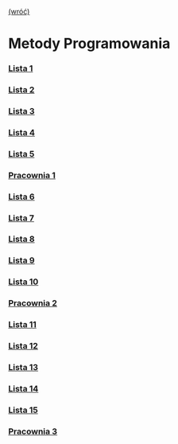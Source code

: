[(wróć)](../)
# **M**etody **P**rogramowania
### [Lista 1](./Lista%201/)
### [Lista 2](./Lista%202/)
### [Lista 3](./Lista%203/)
### [Lista 4](./Lista%204/)
### [Lista 5](./Lista%205/)
### [Pracownia 1](./Pracownia%201/)
### [Lista 6](./Lista%206/)
### [Lista 7](./Lista%207/)
### [Lista 8](./Lista%208/)
### [Lista 9](./Lista%209/)
### [Lista 10](./Lista%2010/)
### [Pracownia 2](./Pracownia%202/)
### [Lista 11](./Lista%2011/)
### [Lista 12](./Lista%2012/)
### [Lista 13](./Lista%2013/)
### [Lista 14](./Lista%2014/)
### [Lista 15](./Lista%2015/)
### [Pracownia 3](./Pracownia%203/)